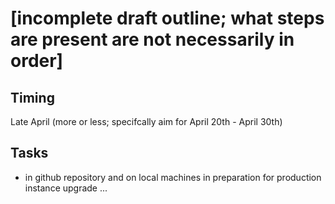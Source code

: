 # [incomplete draft outline; what steps are present are not necessarily in order]

## Timing

Late April (more or less; specifcally aim for April 20th - April 30th)

## Tasks

- in github repository and on local machines in preparation for production instance upgrade ...
